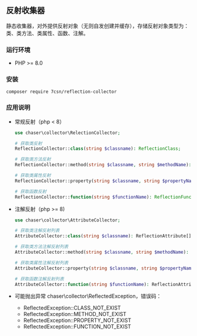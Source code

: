 ## 反射收集器

静态收集器，对外提供反射对象（无则自发创建并缓存），存储反射对象类型为：类、类方法、类属性、函数、注解。

### 运行环境

- PHP >= 8.0

### 安装

```
composer require 7csn/reflection-collector
```

### 应用说明

* 常规反射（php < 8）

    ```php
    use chaser\collector\RelectionCollector;

    # 获取类反射
    ReflectionCollector::class(string $classname): ReflectionClass;
    
    # 获取类方法反射
    ReflectionCollector::method(string $classname, string $methodName): ReflectionMethod;
    
    # 获取类属性反射
    ReflectionCollector::property(string $classname, string $propertyName): ReflectionProperty;
    
    # 获取函数反射
    ReflectionCollector::function(string $functionName): ReflectionFunction;
    ```
* 注解反射（php >= 8)

    ```php
    use chaser\collector\AttributeCollector; 
    
    # 获取类注解反射列表
    AttributeCollector::class(string $classname): ReflectionAttribute[];
    
    # 获取类方法注解反射列表
    AttributeCollector::method(string $classname, string $methodName): ReflectionAttribute[];
    
    # 获取类属性注解反射列表
    AttributeCollector::property(string $classname, string $propertyName): ReflectionAttribute[];
    
    # 获取函数注解反射列表
    AttributeCollector::function(string $functionName): ReflectionAttribute[];
    ```

* 可能抛出异常 chaser\collector\ReflectedException，错误码：
    * ReflectedException::CLASS_NOT_EXIST
    * ReflectedException::METHOD_NOT_EXIST
    * ReflectedException::PROPERTY_NOT_EXIST
    * ReflectedException::FUNCTION_NOT_EXIST
